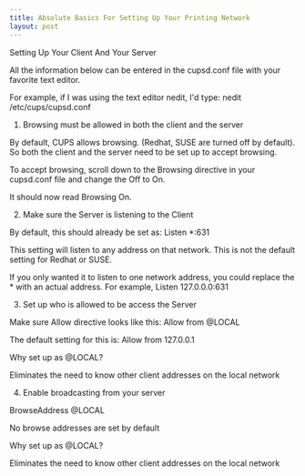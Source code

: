 ```yaml
---
title: Absolute Basics For Setting Up Your Printing Network
layout: post
---
```


Setting Up Your Client And Your ServerAll the information below can be entered in the cupsd.conf file with your favorite text editor.For example, if I was using the text editor nedit, I'd type: nedit /etc/cups/cupsd.conf1) Browsing must be allowed in both the client and the serverBy default, CUPS allows browsing. (Redhat, SUSE are turned off by default). So both the client and the server need to be set up to accept browsing.To accept browsing, scroll down to the Browsing directive in your cupsd.conf file and change the Off to On.It should now read Browsing On.2) Make sure the Server is listening to the ClientBy default, this should already be set as:
Listen *:631This setting will listen to any address on that network. This is not the default setting for Redhat or SUSE. If you only wanted it to listen to one network address, you could replace the * with an actual address.  For example, Listen 127.0.0.0:6313) Set up who is allowed to be access the ServerMake sure Allow directive looks like this:
Allow from @LOCALThe default setting for this is: 
Allow from 127.0.0.1Why set up as @LOCAL?Eliminates the need to know other client addresses on the local network 4) Enable broadcasting from your server 
BrowseAddress @LOCALNo browse addresses are set by defaultWhy set up as @LOCAL?Eliminates the need to know other client addresses on the local network
